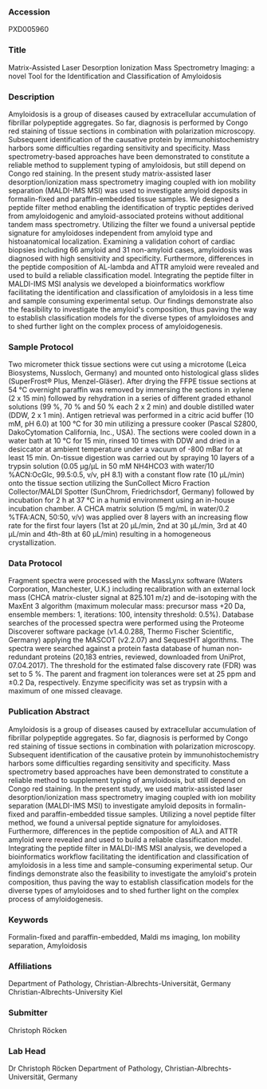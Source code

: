 ### Accession
PXD005960

### Title
Matrix-Assisted Laser Desorption Ionization Mass Spectrometry Imaging: a novel Tool for the Identification and Classification of Amyloidosis

### Description
Amyloidosis is a group of diseases caused by extracellular accumulation of fibrillar polypeptide aggregates. So far, diagnosis is performed by Congo red staining of tissue sections in combination with polarization microscopy. Subsequent identification of the causative protein by immunohistochemistry harbors some difficulties regarding sensitivity and specificity. Mass spectrometry-based approaches have been demonstrated to constitute a reliable method to supplement typing of amyloidosis, but still depend on Congo red staining. In the present study matrix-assisted laser desorption/ionization mass spectrometry imaging coupled with ion mobility separation (MALDI-IMS MSI) was used to investigate amyloid deposits in formalin-fixed and paraffin-embedded tissue samples. We designed a peptide filter method enabling the identification of tryptic peptides derived from amyloidogenic and amyloid-associated proteins without additional tandem mass spectrometry. Utilizing the filter we found a universal peptide signature for amyloidoses independent from amyloid type and histoanatomical localization. Examining a validation cohort of cardiac biopsies including 66 amyloid and 31 non-amyloid cases, amyloidosis was diagnosed with high sensitivity and specificity. Furthermore, differences in the peptide composition of AL-lambda and ATTR amyloid were revealed and used to build a reliable classification model. Integrating the peptide filter in MALDI-IMS MSI analysis we developed a bioinformatics workflow facilitating the identification and classification of amyloidosis in a less time and sample consuming experimental setup. Our findings demonstrate also the feasibility to investigate the amyloid's composition, thus paving the way to establish classification models for the diverse types of amyloidoses and to shed further light on the complex process of amyloidogenesis.

### Sample Protocol
Two micrometer thick tissue sections were cut using a microtome (Leica Biosystems, Nussloch, Germany) and mounted onto histological glass slides (SuperFrost® Plus, Menzel-Gläser). After drying the FFPE tissue sections at 54 °C overnight paraffin was removed by immersing the sections in xylene (2 x 15 min) followed by rehydration in a series of different graded ethanol solutions (99 %, 70 % and 50 % each 2 x 2 min) and double distilled water (DDW, 2 x 1 min). Antigen retrieval was performed in a citric acid buffer (10 mM, pH 6.0) at 100 °C for 30 min utilizing a pressure cooker (Pascal S2800, DakoCytomation California, Inc., USA). The sections were cooled down in a water bath at 10 °C for 15 min, rinsed 10 times with DDW and dried in a desiccator at ambient temperature under a vacuum of -800 mBar for at least 15 min. On-tissue digestion was carried out by spraying 10 layers of a trypsin solution (0.05 µg/µL in 50 mM NH4HCO3 with water/10 %ACN:OcGlc, 99.5:0.5, v/v, pH 8.1) with a constant flow rate (10 µL/min) onto the tissue section utilizing the SunCollect Micro Fraction Collector/MALDI Spotter (SunChrom, Friedrichsdorf, Germany) followed by incubation for 2 h at 37 °C in a humid environment using an in-house incubation chamber. A CHCA matrix solution (5 mg/mL in water/0.2 %TFA:ACN, 50:50, v/v) was applied over 8 layers with an increasing flow rate for the first four layers (1st at 20 µL/min, 2nd at 30 µL/min, 3rd at 40 µL/min and 4th-8th at 60 µL/min) resulting in a homogeneous crystallization.

### Data Protocol
Fragment spectra were processed with the MassLynx software (Waters Corporation, Manchester, U.K.) including recalibration with an external lock mass (CHCA matrix-cluster signal at 825.101 m/z) and de-isotoping with the MaxEnt 3 algorithm (maximum molecular mass: precursor mass +20 Da, ensemble members: 1, iterations: 100, intensity threshold: 0.5%). Database searches of the processed spectra were performed using the Proteome Discoverer software package (v1.4.0.288, Thermo Fischer Scientific, Germany) applying the MASCOT (v2.2.07) and SequestHT algorithms. The spectra were searched against a protein fasta database of human non-redundant proteins (20,183 entries, reviewed, downloaded from UniProt, 07.04.2017). The threshold for the estimated false discovery rate (FDR) was set to 5 %. The parent and fragment ion tolerances were set at 25 ppm and ±0.2 Da, respectively. Enzyme specificity was set as trypsin with a maximum of one missed cleavage.

### Publication Abstract
Amyloidosis is a group of diseases caused by extracellular accumulation of fibrillar polypeptide aggregates. So far, diagnosis is performed by Congo red staining of tissue sections in combination with polarization microscopy. Subsequent identification of the causative protein by immunohistochemistry harbors some difficulties regarding sensitivity and specificity. Mass spectrometry based approaches have been demonstrated to constitute a reliable method to supplement typing of amyloidosis, but still depend on Congo red staining. In the present study, we used matrix-assisted laser desorption/ionization mass spectrometry imaging coupled with ion mobility separation (MALDI-IMS MSI) to investigate amyloid deposits in formalin-fixed and paraffin-embedded tissue samples. Utilizing a novel peptide filter method, we found a universal peptide signature for amyloidoses. Furthermore, differences in the peptide composition of AL&#x3bb; and ATTR amyloid were revealed and used to build a reliable classification model. Integrating the peptide filter in MALDI-IMS MSI analysis, we developed a bioinformatics workflow facilitating the identification and classification of amyloidosis in a less time and sample-consuming experimental setup. Our findings demonstrate also the feasibility to investigate the amyloid's protein composition, thus paving the way to establish classification models for the diverse types of amyloidoses and to shed further light on the complex process of amyloidogenesis.

### Keywords
Formalin-fixed and paraffin-embedded, Maldi ms imaging, Ion mobility separation, Amyloidosis

### Affiliations
Department of Pathology, Christian-Albrechts-Universität, Germany
Christian-Albrechts-University Kiel

### Submitter
Christoph Röcken

### Lab Head
Dr Christoph Röcken
Department of Pathology, Christian-Albrechts-Universität, Germany


